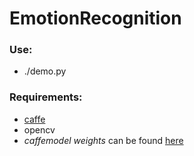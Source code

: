 # EmotionRecognition

### Use: 
 - ./demo.py

### Requirements:
 - [caffe](https://github.com/BVLC/caffe)
 - opencv
 - *caffemodel weights* can be found [here](https://drive.google.com/open?id=0B5SM4aR218blbnhCdDQ3ajYydFE)
